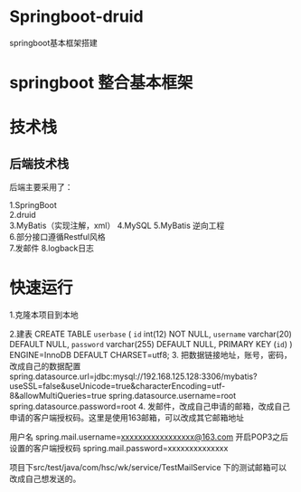 # Springboot-druid
springboot基本框架搭建

# springboot 整合基本框架
# 技术栈  

## 后端技术栈

后端主要采用了：  

1.SpringBoot  
2.druid  
3.MyBatis（实现注解，xml）
4.MySQL
5.MyBatis 逆向工程  
6.部分接口遵循Restful风格  
7.发邮件
8.logback日志

# 快速运行 

1.克隆本项目到本地 

2.建表
CREATE TABLE `userbase` (
  `id` int(12) NOT NULL,
  `username` varchar(20) DEFAULT NULL,
  `password` varchar(255) DEFAULT NULL,
  PRIMARY KEY (`id`)
) ENGINE=InnoDB DEFAULT CHARSET=utf8;
3.
把数据链接地址，账号，密码，改成自己的数据配置
spring.datasource.url=jdbc:mysql://192.168.125.128:3306/mybatis?useSSL=false&useUnicode=true&characterEncoding=utf-8&allowMultiQueries=true
spring.datasource.username=root
spring.datasource.password=root
4.
发邮件，改成自己申请的邮箱，改成自己申请的客户端授权码。这里是使用163邮箱，可以改成其它邮箱地址

用户名
spring.mail.username=xxxxxxxxxxxxxxxxx@163.com
开启POP3之后设置的客户端授权码
spring.mail.password=xxxxxxxxxxxxxx

项目下src/test/java/com/hsc/wk/service/TestMailService 下的测试邮箱可以改成自己想发送的。

